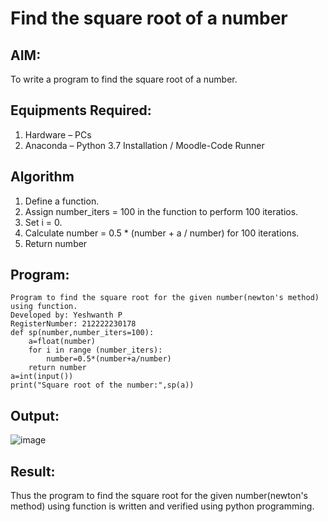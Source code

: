 # Find the square root of a number

## AIM:
To write a program to find the square root of a number.

## Equipments Required:
1. Hardware – PCs
2. Anaconda – Python 3.7 Installation / Moodle-Code Runner

## Algorithm
1. Define a function.
2. Assign number_iters = 100 in the function to perform 100 iteratios.
3. Set i = 0.
4. Calculate  number = 0.5 * (number + a / number) for 100 iterations.
5. Return number

## Program:
```
Program to find the square root for the given number(newton's method) using function.
Developed by: Yeshwanth P
RegisterNumber: 212222230178
def sp(number,number_iters=100):
    a=float(number)
    for i in range (number_iters):
        number=0.5*(number+a/number)
    return number
a=int(input())
print("Square root of the number:",sp(a))
```

## Output:
![image](https://github.com/Yeshwanthperumal/Square-root-of-a-number/assets/119476088/172f723b-6233-4d02-86c4-e0c2ab11e210)


## Result:
Thus the program to find the square root for the given number(newton's method) using function is written and verified using python programming.
